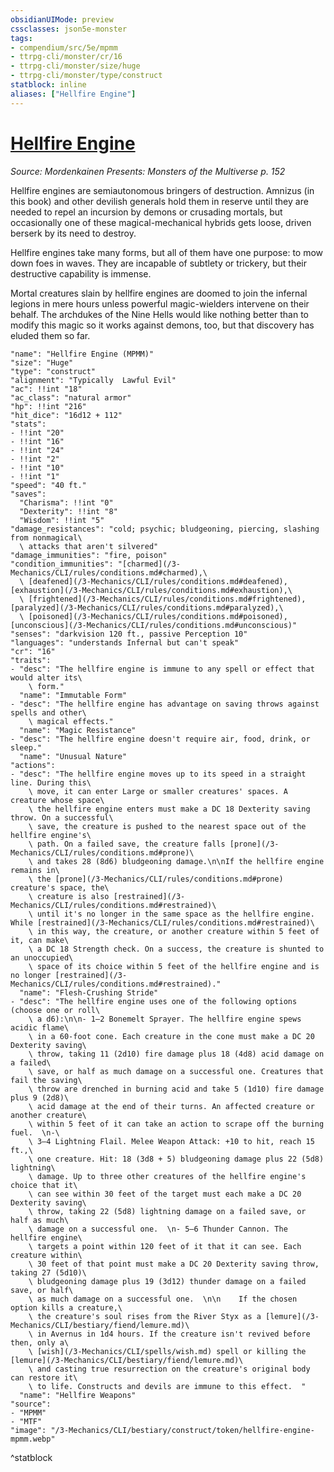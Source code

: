 ```yaml
---
obsidianUIMode: preview
cssclasses: json5e-monster
tags:
- compendium/src/5e/mpmm
- ttrpg-cli/monster/cr/16
- ttrpg-cli/monster/size/huge
- ttrpg-cli/monster/type/construct
statblock: inline
aliases: ["Hellfire Engine"]
---
```

# [Hellfire Engine](3-Mechanics\CLI\bestiary\construct/hellfire-engine-mpmm.md)
*Source: Mordenkainen Presents: Monsters of the Multiverse p. 152*  

Hellfire engines are semiautonomous bringers of destruction. Amnizus (in this book) and other devilish generals hold them in reserve until they are needed to repel an incursion by demons or crusading mortals, but occasionally one of these magical-mechanical hybrids gets loose, driven berserk by its need to destroy.

Hellfire engines take many forms, but all of them have one purpose: to mow down foes in waves. They are incapable of subtlety or trickery, but their destructive capability is immense.

Mortal creatures slain by hellfire engines are doomed to join the infernal legions in mere hours unless powerful magic-wielders intervene on their behalf. The archdukes of the Nine Hells would like nothing better than to modify this magic so it works against demons, too, but that discovery has eluded them so far.

```statblock
"name": "Hellfire Engine (MPMM)"
"size": "Huge"
"type": "construct"
"alignment": "Typically  Lawful Evil"
"ac": !!int "18"
"ac_class": "natural armor"
"hp": !!int "216"
"hit_dice": "16d12 + 112"
"stats":
- !!int "20"
- !!int "16"
- !!int "24"
- !!int "2"
- !!int "10"
- !!int "1"
"speed": "40 ft."
"saves":
  "Charisma": !!int "0"
  "Dexterity": !!int "8"
  "Wisdom": !!int "5"
"damage_resistances": "cold; psychic; bludgeoning, piercing, slashing from nonmagical\
  \ attacks that aren't silvered"
"damage_immunities": "fire, poison"
"condition_immunities": "[charmed](/3-Mechanics/CLI/rules/conditions.md#charmed),\
  \ [deafened](/3-Mechanics/CLI/rules/conditions.md#deafened), [exhaustion](/3-Mechanics/CLI/rules/conditions.md#exhaustion),\
  \ [frightened](/3-Mechanics/CLI/rules/conditions.md#frightened), [paralyzed](/3-Mechanics/CLI/rules/conditions.md#paralyzed),\
  \ [poisoned](/3-Mechanics/CLI/rules/conditions.md#poisoned), [unconscious](/3-Mechanics/CLI/rules/conditions.md#unconscious)"
"senses": "darkvision 120 ft., passive Perception 10"
"languages": "understands Infernal but can't speak"
"cr": "16"
"traits":
- "desc": "The hellfire engine is immune to any spell or effect that would alter its\
    \ form."
  "name": "Immutable Form"
- "desc": "The hellfire engine has advantage on saving throws against spells and other\
    \ magical effects."
  "name": "Magic Resistance"
- "desc": "The hellfire engine doesn't require air, food, drink, or sleep."
  "name": "Unusual Nature"
"actions":
- "desc": "The hellfire engine moves up to its speed in a straight line. During this\
    \ move, it can enter Large or smaller creatures' spaces. A creature whose space\
    \ the hellfire engine enters must make a DC 18 Dexterity saving throw. On a successful\
    \ save, the creature is pushed to the nearest space out of the hellfire engine's\
    \ path. On a failed save, the creature falls [prone](/3-Mechanics/CLI/rules/conditions.md#prone)\
    \ and takes 28 (8d6) bludgeoning damage.\n\nIf the hellfire engine remains in\
    \ the [prone](/3-Mechanics/CLI/rules/conditions.md#prone) creature's space, the\
    \ creature is also [restrained](/3-Mechanics/CLI/rules/conditions.md#restrained)\
    \ until it's no longer in the same space as the hellfire engine. While [restrained](/3-Mechanics/CLI/rules/conditions.md#restrained)\
    \ in this way, the creature, or another creature within 5 feet of it, can make\
    \ a DC 18 Strength check. On a success, the creature is shunted to an unoccupied\
    \ space of its choice within 5 feet of the hellfire engine and is no longer [restrained](/3-Mechanics/CLI/rules/conditions.md#restrained)."
  "name": "Flesh-Crushing Stride"
- "desc": "The hellfire engine uses one of the following options (choose one or roll\
    \ a d6):\n\n- 1–2 Bonemelt Sprayer. The hellfire engine spews acidic flame\
    \ in a 60-foot cone. Each creature in the cone must make a DC 20 Dexterity saving\
    \ throw, taking 11 (2d10) fire damage plus 18 (4d8) acid damage on a failed\
    \ save, or half as much damage on a successful one. Creatures that fail the saving\
    \ throw are drenched in burning acid and take 5 (1d10) fire damage plus 9 (2d8)\
    \ acid damage at the end of their turns. An affected creature or another creature\
    \ within 5 feet of it can take an action to scrape off the burning fuel.  \n-\
    \ 3–4 Lightning Flail. Melee Weapon Attack: +10 to hit, reach 15 ft.,\
    \ one creature. Hit: 18 (3d8 + 5) bludgeoning damage plus 22 (5d8) lightning\
    \ damage. Up to three other creatures of the hellfire engine's choice that it\
    \ can see within 30 feet of the target must each make a DC 20 Dexterity saving\
    \ throw, taking 22 (5d8) lightning damage on a failed save, or half as much\
    \ damage on a successful one.  \n- 5–6 Thunder Cannon. The hellfire engine\
    \ targets a point within 120 feet of it that it can see. Each creature within\
    \ 30 feet of that point must make a DC 20 Dexterity saving throw, taking 27 (5d10)\
    \ bludgeoning damage plus 19 (3d12) thunder damage on a failed save, or half\
    \ as much damage on a successful one.  \n\n    If the chosen option kills a creature,\
    \ the creature's soul rises from the River Styx as a [lemure](/3-Mechanics/CLI/bestiary/fiend/lemure.md)\
    \ in Avernus in 1d4 hours. If the creature isn't revived before then, only a\
    \ [wish](/3-Mechanics/CLI/spells/wish.md) spell or killing the [lemure](/3-Mechanics/CLI/bestiary/fiend/lemure.md)\
    \ and casting true resurrection on the creature's original body can restore it\
    \ to life. Constructs and devils are immune to this effect.  "
  "name": "Hellfire Weapons"
"source":
- "MPMM"
- "MTF"
"image": "/3-Mechanics/CLI/bestiary/construct/token/hellfire-engine-mpmm.webp"
```
^statblock